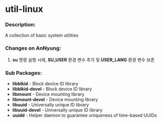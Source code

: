 # util-linux

### Description:
A collection of basic system utilities

### Changes on AnNyung:
1. **su** 명령 실행 시에, **SU_USER** 환경 변수 추가 및 **USER_LANG** 환경 변수 보존

### Sub Packages:
* **libblkid** - Block device ID library
* **libblkid-devel** - Block device ID library
* **libmount** - Device mounting library
* **libmount-devel** - Device mounting library
* **libuuid** - Universally unique ID library
* **libuuid-devel** - Universally unique ID library
* **uuidd** - Helper daemon to guarantee uniqueness of time-based UUIDs